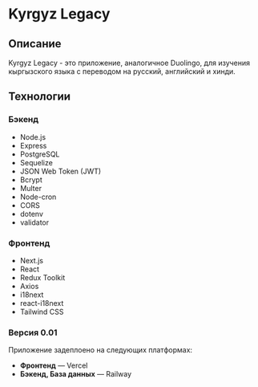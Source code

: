 # Kyrgyz Legacy

## Описание

Kyrgyz Legacy - это приложение, аналогичное Duolingo, для изучения кыргызского языка с переводом на русский, английский и хинди.

## Технологии

### Бэкенд

- Node.js
- Express
- PostgreSQL
- Sequelize
- JSON Web Token (JWT)
- Bcrypt
- Multer
- Node-cron
- CORS
- dotenv
- validator

### Фронтенд

- Next.js
- React
- Redux Toolkit
- Axios
- i18next
- react-i18next
- Tailwind CSS

### Версия 0.01

Приложение задеплоено на следующих платформах:

- **Фронтенд** — Vercel
- **Бэкенд, База данных** — Railway
